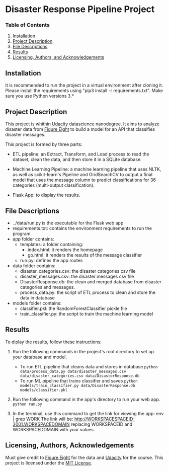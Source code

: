 # Disaster Response Pipeline Project
### Table of Contents

1. [Installation](#installation)
2. [Project Description](#description)
3. [File Descriptions](#files)
4. [Results](#results)
5. [Licensing, Authors, and Acknowledgements](#licensing)

## Installation <a name="installation"></a>
It is recommended to run the project in a virtual environment after cloning it. Please install the requirements using "pip3 install -r requirements.txt". Make sure you use Python versions 3.*

## Project Description<a name="description"></a>

This project is whithin [Udacity](https://www.udacity.com/) datascience nanodegree. It aims to analyze disaster data from [Figure Eight](https://appen.com/) to build a model for an API that classifies disaster messages.

This project is formed by three parts:
 - ETL pipeline: an Extract, Transform, and Load process to read the dataset, clean the data, and then store it in a SQLite database.
 
 - Machine Learning Pipeline: a machine learning pipeline that uses NLTK, as well as scikit-learn's Pipeline and GridSearchCV to output a final model that uses the message column to predict classifications for 36 categories (multi-output classification).
 
 - Flask App: to display the results.
 
 ## File Descriptions <a name="files"></a>
 
- ../data/run.py is the executable for the Flask web app
- requirements.txt: contains the environment requirements to run the program
- app folder contains:
     - templates: a folder containing:
       - index.html: it renders the homepage
       - go.html: it renders the results of the message classifier
     - run.py: defines the app routes
- data folder contains:
     - disaster_categories.csv: the disaster categories csv file
     - disaster_messages.csv: the disaster messages csv file
     - DisasterResponse.db: the clean and merged database from disaster categories and messages.
     - process_data.py: the script of ETL process to clean and store the data in database
- models folder contains:
     - classifier.pkl: the RandomForestClassifier pickle file
     - train_classifier.py: the script to train the machine learning model

 ## Results <a name="results"></a>
 To diplay the results, follow these instructions:
1. Run the following commands in the project's root directory to set up your database and model.

    - To run ETL pipeline that cleans data and stores in database
        `python data/process_data.py data/disaster_messages.csv data/disaster_categories.csv data/DisasterResponse.db`
    - To run ML pipeline that trains classifier and saves
        `python models/train_classifier.py data/DisasterResponse.db models/classifier.pkl`

2. Run the following command in the app's directory to run your web app.
    `python run.py`

3. In the terminal, use this command to get the link for viewing the app:
    env | grep WORK
    The link will be: http://WORKSPACESPACEID-3001.WORKSPACEDOMAIN replacing WORKSPACEID and WORKSPACEDOMAIN with your values.

## Licensing, Authors, Acknowledgements<a name="licensing"></a>

Must give credit to [Figure Eight](https://appen.com/) for the data and [Udacity](https://www.udacity.com/) for the course. This project is licensed under the [MIT License](https://opensource.org/licenses/MIT).



